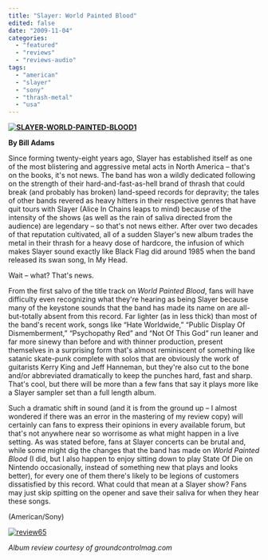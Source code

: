 ```yaml
---
title: "Slayer: World Painted Blood"
edited: false
date: "2009-11-04"
categories:
  - "featured"
  - "reviews"
  - "reviews-audio"
tags:
  - "american"
  - "slayer"
  - "sony"
  - "thrash-metal"
  - "usa"
---
```


**[![SLAYER-WORLD-PAINTED-BLOOD1](http://www.hellbound.ca/wp-content/uploads/2009/11/SLAYER-WORLD-PAINTED-BLOOD1.jpg "SLAYER-WORLD-PAINTED-BLOOD1")](http://www.hellbound.ca/wp-content/uploads/2009/11/SLAYER-WORLD-PAINTED-BLOOD1.jpg)**

**By Bill Adams**

Since forming twenty-eight years ago, Slayer has established itself as one of the most blistering and aggressive metal acts in North America – that's on the books, it's not news. The band has won a wildly dedicated following on the strength of their hard-and-fast-as-hell brand of thrash that could break (and probably has broken) land-speed records for depravity; the tales of other bands revered as heavy hitters in their respective genres that have quit tours with Slayer (Alice In Chains leaps to mind) because of the intensity of the shows (as well as the rain of saliva directed from the audience) are legendary – so that's not news either. After over two decades of that reputation cultivated, all of a sudden Slayer's new album trades the metal in their thrash for a heavy dose of hardcore, the infusion of which makes Slayer sound exactly like Black Flag did around 1985 when the band released its swan song, In My Head.

Wait – what? That's news.

From the first salvo of the title track on _World Painted Blood_, fans will have difficulty even recognizing what they're hearing as being Slayer because many of the keystone sounds that the band has made its name on are all-but-totally absent from this record. Far lighter (as in less thick) than most of the band's recent work, songs like “Hate Worldwide,” “Public Display Of Dismemberment,” “Psychopathy Red” and “Not Of This God” run leaner and far more sinewy than before and with thinner production, present themselves in a surprising form that's almost reminiscent of something like satanic skate-punk complete with solos that are obviously the work of guitarists Kerry King and Jeff Hanneman, but they're also cut to the bone and/or abbreviated dramatically to keep the punches hard, fast and sharp. That's cool, but there will be more than a few fans that say it plays more like a Slayer sampler set than a full length album.

Such a dramatic shift in sound (and it is from the ground up – I almost wondered if there was an error in the mastering of my review copy) will certainly can fans to express their opinions in every available forum, but that's not anywhere near so worrisome as what might happen in a live setting. As was stated before, fans at Slayer concerts can be brutal and, while some might dig the changes that the band has made on _World Painted Blood_ (I did, but I also happen to enjoy sitting down to play State Of Die on Nintendo occasionally, instead of something new that plays and looks better), for every one of them there's likely to be legions of customers dissatisfied by this record. What could that mean at a Slayer show? Fans may just skip spitting on the opener and save their saliva for when they hear these songs.

(American/Sony)

[![review65](http://www.hellbound.ca/wp-content/uploads/2009/08/review65.png "review65")](http://www.hellbound.ca/wp-content/uploads/2009/08/review65.png)

_Album review courtesy of groundcontrolmag.com_
